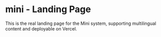 # mini - Landing Page

This is the real landing page for the Mini system, supporting multilingual content and deployable on Vercel.